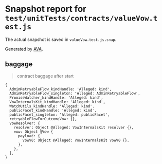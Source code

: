 # Snapshot report for `test/unitTests/contracts/valueVow.test.js`

The actual snapshot is saved in `valueVow.test.js.snap`.

Generated by [AVA](https://avajs.dev).

## baggage

> contract baggage after start

    {
      AdminRetryableFlow_kindHandle: 'Alleged: kind',
      AdminRetryableFlow_singleton: 'Alleged: AdminRetryableFlow',
      PromiseWatcher_kindHandle: 'Alleged: kind',
      VowInternalsKit_kindHandle: 'Alleged: kind',
      WatchUtils_kindHandle: 'Alleged: kind',
      publicFacet_kindHandle: 'Alleged: kind',
      publicFacet_singleton: 'Alleged: publicFacet',
      retryableFlowForOutcomeVow: {},
      vowResolver: {
        resolver: Object @Alleged: VowInternalsKit resolver {},
        vow: Object @Vow {
          payload: {
            vowV0: Object @Alleged: VowInternalsKit vowV0 {},
          },
        },
      },
    }
